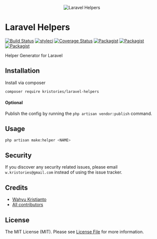 <p align="center">
    <img alt="Laravel Helpers" src="https://i.imgur.com/BTD33kC.png"/>
</p>

# Laravel Helpers

[![Build Status](https://travis-ci.org/kristories/laravel-helpers.svg?branch=master)](https://travis-ci.org/kristories/laravel-helpers)
[![styleci](https://styleci.io/repos/232460001/shield)](https://styleci.io/repos/232460001)
[![Coverage Status](https://coveralls.io/repos/github/Kristories/laravel-helpers/badge.svg?branch=master)](https://coveralls.io/github/Kristories/laravel-helpers?branch=master)
[![Packagist](https://img.shields.io/packagist/v/kristories/laravel-helpers.svg)](https://packagist.org/packages/kristories/laravel-helpers)
[![Packagist](https://poser.pugx.org/kristories/laravel-helpers/d/total.svg)](https://packagist.org/packages/kristories/laravel-helpers)
[![Packagist](https://img.shields.io/packagist/l/kristories/laravel-helpers.svg)](https://packagist.org/packages/kristories/laravel-helpers)

Helper Generator for Laravel

## Installation

Install via composer
```bash
composer require kristories/laravel-helpers
```

#### Optional

Publish the config by running the `php artisan vendor:publish` command.

## Usage

```bash
php artisan make:helper <NAME>
```

## Security

If you discover any security related issues, please email `w.kristories@gmail.com` instead of using the issue tracker.

## Credits

- [Wahyu Kristianto](https://github.com/kristories)
- [All contributors](https://github.com/kristories/laravel-helpers/graphs/contributors)

## License

The MIT License (MIT). Please see [License File](LICENSE.md) for more information.
